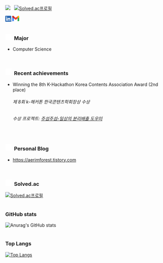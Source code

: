 <img src="https://komarev.com/ghpvc/?username=aerimforest&label=Profile%20views&color=0e75b6&style=flat"/>&nbsp;&nbsp;
[![Solved.ac프로필](http://mazassumnida.wtf/api/mini/generate_badge?boj=yerim5287)](https://solved.ac/yerim5287)   


<a href="https://www.linkedin.com/in/aerimforest/" target="blank"><img align="left" src="icons/LI-In-Bug.png" width="22px" /></a>
<a href="mailto:aerimforest98@gmail.com" target="blank"><img align="left" src="icons/gmail.png" width="22px" /></a>
<br/><br/>

### <img width="20" alt="앱아이콘" src="https://raw.githubusercontent.com/eirikmadland/notion-icons/master/v5/icon1/mi-education.svg">&nbsp;&nbsp;Major
- Computer Science   
<br/>

### <img width="20" alt="앱아이콘" src="https://raw.githubusercontent.com/eirikmadland/notion-icons/master/v5/icon1/mi-trophy.svg">&nbsp;&nbsp;Recent achievements
- Winning the 8th K-Hackathon Korea Contents Association Award (2nd place)
  ###### 제 8회 k-해커톤 한국콘텐츠학회장상 수상
  ###### 수상 프로젝트: [주섬주섬-일상의 분리배출 도우미](https://github.com/ZOOSUMX2/ZOOSUMX2_Android)
<br/>


### <img width="20" alt="앱아이콘" src="https://raw.githubusercontent.com/eirikmadland/notion-icons/master/v5/icon1/mi-edit.svg">&nbsp;&nbsp;Personal Blog
- https://aerimforest.tistory.com
<br/>

### <img width="20" alt="앱아이콘" src="https://raw.githubusercontent.com/eirikmadland/notion-icons/master/v5/icon1/mi-thumbs-up.svg">&nbsp;&nbsp;Solved.ac
[![Solved.ac프로필](http://mazassumnida.wtf/api/v2/generate_badge?boj=yerim5287)](https://solved.ac/yerim5287)   
<br/>

### GitHub stats
![Anurag's GitHub stats](https://github-readme-stats.vercel.app/api?username=aerimforest&show_icons=true&theme=ayu-mirage&hide=stars&count_private=true)
<br/><br/>

### Top Langs
[![Top Langs](https://github-readme-stats.vercel.app/api/top-langs/?username=aerimforest&hide=html&langs_count=3&layout=compact&theme=ayu-mirage)](https://github.com/anuraghazra/github-readme-stats) 

